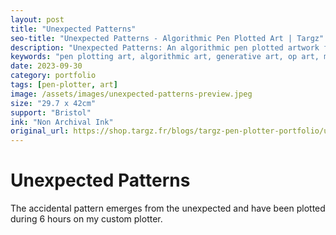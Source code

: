```yaml
---
layout: post
title: "Unexpected Patterns"
seo-title: "Unexpected Patterns - Algorithmic Pen Plotted Art | Targz"
description: "Unexpected Patterns: An algorithmic pen plotted artwork featuring geometric patterns. 29.7 x 42cm non archival ink on Bristol paper."
keywords: "pen plotting art, algorithmic art, generative art, op art, mathematical art, geometric patterns, bristol paper, precision plotting"
date: 2023-09-30
category: portfolio
tags: [pen-plotter, art]
image: /assets/images/unexpected-patterns-preview.jpeg
size: "29.7 x 42cm"
support: "Bristol"
ink: "Non Archival Ink"
original_url: https://shop.targz.fr/blogs/targz-pen-plotter-portfolio/unexpected-patterns
---
```


# Unexpected Patterns


The accidental pattern emerges from the unexpected and have been plotted during 6 hours on my custom plotter.

